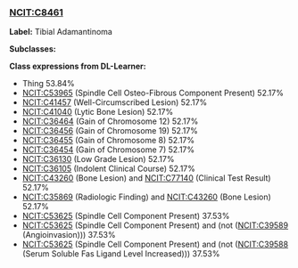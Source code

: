
### [NCIT:C8461](http://purl.obolibrary.org/obo/NCIT_C8461)
**Label:** Tibial Adamantinoma

**Subclasses:** 

**Class expressions from DL-Learner:**

- Thing 53.84%
- [NCIT:C53965](http://purl.obolibrary.org/obo/NCIT_C53965) (Spindle Cell Osteo-Fibrous Component Present) 52.17%
- [NCIT:C41457](http://purl.obolibrary.org/obo/NCIT_C41457) (Well-Circumscribed Lesion) 52.17%
- [NCIT:C41040](http://purl.obolibrary.org/obo/NCIT_C41040) (Lytic Bone Lesion) 52.17%
- [NCIT:C36464](http://purl.obolibrary.org/obo/NCIT_C36464) (Gain of Chromosome 12) 52.17%
- [NCIT:C36456](http://purl.obolibrary.org/obo/NCIT_C36456) (Gain of Chromosome 19) 52.17%
- [NCIT:C36455](http://purl.obolibrary.org/obo/NCIT_C36455) (Gain of Chromosome 8) 52.17%
- [NCIT:C36454](http://purl.obolibrary.org/obo/NCIT_C36454) (Gain of Chromosome 7) 52.17%
- [NCIT:C36130](http://purl.obolibrary.org/obo/NCIT_C36130) (Low Grade Lesion) 52.17%
- [NCIT:C36105](http://purl.obolibrary.org/obo/NCIT_C36105) (Indolent Clinical Course) 52.17%
- [NCIT:C43260](http://purl.obolibrary.org/obo/NCIT_C43260) (Bone Lesion) and [NCIT:C77140](http://purl.obolibrary.org/obo/NCIT_C77140) (Clinical Test Result) 52.17%
- [NCIT:C35869](http://purl.obolibrary.org/obo/NCIT_C35869) (Radiologic Finding) and [NCIT:C43260](http://purl.obolibrary.org/obo/NCIT_C43260) (Bone Lesion) 52.17%
- [NCIT:C53625](http://purl.obolibrary.org/obo/NCIT_C53625) (Spindle Cell Component Present) 37.53%
- [NCIT:C53625](http://purl.obolibrary.org/obo/NCIT_C53625) (Spindle Cell Component Present) and (not ([NCIT:C39589](http://purl.obolibrary.org/obo/NCIT_C39589) (Angioinvasion))) 37.53%
- [NCIT:C53625](http://purl.obolibrary.org/obo/NCIT_C53625) (Spindle Cell Component Present) and (not ([NCIT:C39588](http://purl.obolibrary.org/obo/NCIT_C39588) (Serum Soluble Fas Ligand Level Increased))) 37.53%


